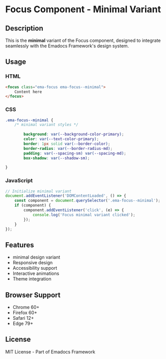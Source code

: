 # Focus Component - Minimal Variant

## Description
This is the **minimal** variant of the Focus component, designed to integrate seamlessly with the Emadocs Framework's design system.

## Usage

### HTML
```html
<focus class="ema-focus ema-focus--minimal">
    Content here
</focus>
```

### CSS
```css
.ema-focus--minimal {
    /* minimal variant styles */
    
        background: var(--background-color-primary);
        color: var(--text-color-primary);
        border: 1px solid var(--border-color);
        border-radius: var(--border-radius-md);
        padding: var(--spacing-sm) var(--spacing-md);
        box-shadow: var(--shadow-sm);
    
}
```

### JavaScript
```javascript
// Initialize minimal variant
document.addEventListener('DOMContentLoaded', () => {
    const component = document.querySelector('.ema-focus--minimal');
    if (component) {
        component.addEventListener('click', (e) => {
            console.log('Focus minimal variant clicked');
        });
    }
});
```

## Features
- minimal design variant
- Responsive design
- Accessibility support
- Interactive animations
- Theme integration

## Browser Support
- Chrome 60+
- Firefox 60+
- Safari 12+
- Edge 79+

## License
MIT License - Part of Emadocs Framework
